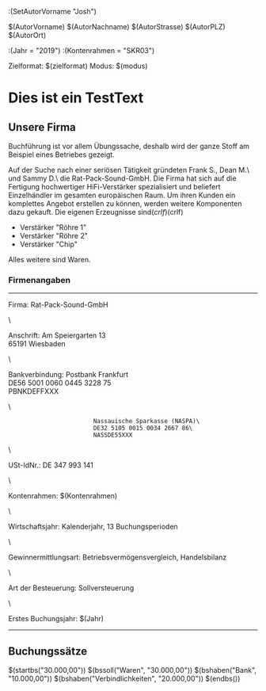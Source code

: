 :(SetAutorVorname "Josh")

$(AutorVorname) $(AutorNachname)
$(AutorStrasse)
$(AutorPLZ) $(AutorOrt)

:(Jahr = "2019")
:(Kontenrahmen = "SKR03")

Zielformat: $(zielformat)
Modus: $(modus)

# Dies ist ein TestText

## Unsere Firma

Buchführung ist vor allem Übungssache, deshalb wird der ganze Stoff am Beispiel eines Betriebes gezeigt.


Auf der Suche nach einer seriösen Tätigkeit gründeten Frank S., Dean M.\ und Sammy D.\ die Rat-Pack-Sound-GmbH. Die Firma hat sich auf die Fertigung hochwertiger HiFi-Verstärker
spezialisiert und beliefert Einzelhändler im gesamten europäischen Raum. Um ihren Kunden ein komplettes Angebot erstellen zu können, werden weitere Komponenten dazu gekauft. Die eigenen Erzeugnisse sind$(crlf)$(crlf)


* Verstärker "Röhre 1"
* Verstärker "Röhre 2"
* Verstärker "Chip"

Alles weitere sind Waren.

### Firmenangaben
-------------------------   --------------------------------
Firma:                      Rat-Pack-Sound-GmbH

 \

Anschrift:                  Am Speiergarten 13\
                            65191 Wiesbaden

 \

Bankverbindung:             Postbank Frankfurt\
                            DE56 5001 0060 0445 3228 75\
                            PBNKDEFFXXX

 \

                            Nassauische Sparkasse (NASPA)\
                            DE32 5105 0015 0034 2667 86\
                            NASSDE55XXX

 \

USt-IdNr.:                  DE 347 993 141

 \

Kontenrahmen:               $(Kontenrahmen)

 \

Wirtschaftsjahr:            Kalenderjahr, 13 Buchungsperioden

 \

Gewinnermittlungsart:       Betriebsvermögensvergleich, Handelsbilanz

 \

Art der Besteuerung:        Sollversteuerung

 \

Erstes Buchungsjahr:        $(Jahr)
-------------------------   --------------------------------



## Buchungssätze

$(startbs("30.000,00"))
$(bssoll("Waren", "30.000,00"))
$(bshaben("Bank", "10.000,00"))
$(bshaben("Verbindlichkeiten", "20.000,00"))
$(endbs())

